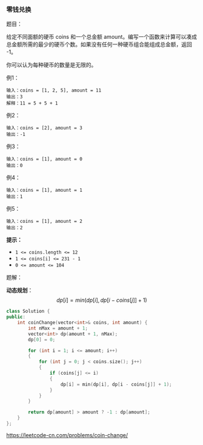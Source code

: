 ### 零钱兑换

题目：

给定不同面额的硬币 coins 和一个总金额 amount。编写一个函数来计算可以凑成总金额所需的最少的硬币个数。如果没有任何一种硬币组合能组成总金额，返回 -1。

你可以认为每种硬币的数量是无限的。



例1：

```
输入：coins = [1, 2, 5], amount = 11
输出：3 
解释：11 = 5 + 5 + 1
```



例2：

```
输入：coins = [2], amount = 3
输出：-1
```



例3：

```
输入：coins = [1], amount = 0
输出：0
```



例4：

```
输入：coins = [1], amount = 1
输出：1
```



例5：

```
输入：coins = [1], amount = 2
输出：2
```



**提示：**

- `1 <= coins.length <= 12`
- `1 <= coins[i] <= 231 - 1`
- `0 <= amount <= 104`



题解：

**动态规划**：
$$
dp[i]=min(dp[i], dp[i-coins[j]] + 1)
$$


```c++
class Solution {
public:
    int coinChange(vector<int>& coins, int amount) {
		int nMax = amount + 1;
		vector<int> dp(amount + 1, nMax);
		dp[0] = 0;

		for (int i = 1; i <= amount; i++)
		{
			for (int j = 0; j < coins.size(); j++)
			{
				if (coins[j] <= i)
				{
					dp[i] = min(dp[i], dp[i - coins[j]] + 1);
				}
			}
		}

		return dp[amount] > amount ? -1 : dp[amount];
    }
};
```



https://leetcode-cn.com/problems/coin-change/